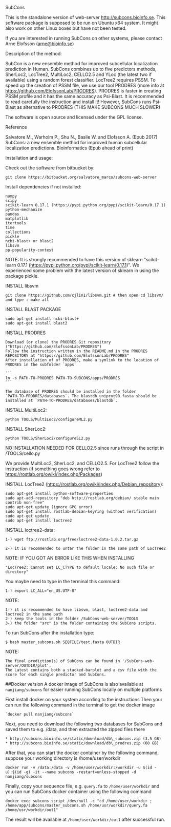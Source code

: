 SubCons

This is the standalone version of web-server http://subcons.bioinfo.se.
This software package is supposed to be run on Ubuntu x64 system. 
It might also work on other Linux boxes but have not been tested.

If you are interested in running SubCons on other systems, please contact Arne Elofsson (arne@bioinfo.se)

Description of the method:

SubCon is a new ensemble method for improved subcellular localization prediction in Human.
SubCons combines up to five predictors methods, SherLoc2, LocTree2, MultiLoc2, 
CELLO2.5 and YLoc (the latest two if available) using a random forest classifier.
LocTree2 requires PSSM. To speed up the creation of PSSM file,
we use our tool PRODRES (more info at https://github.com/ElofssonLab/PRODRES).
PRODRES is faster in creating PSSM profile and it has the same accuracy as Psi-Blast.
It is recommended to read carefully the instruction and install it!
However, SubCons runs Psi-Blast as alternative to PRODRES (THIS MAKE SUBCONS MUCH SLOWER)
 
The software is open source and licensed under the GPL license.

Reference

Salvatore M., Warholm P., Shu N., Basile W. and Elofsson A. (Epub 2017) SubCons: a new ensemble method for improved human subcellular localization predictions. Bioinformatics (Epub ahead of print)

Installation and usage:

Check out the software from bitbucket by:

	git clone https://bitbucket.org/salvatore_marco/subcons-web-server



Install dependencies if not installed:
	
	numpy
	scipy
	scikit-learn 0.17.1 (https://pypi.python.org/pypi/scikit-learn/0.17.1)
	python-mechanize
	pandas
	matplotlib
	itertools
	time
	collections
	pickle
	ncbi-blast+ or blast2
	libsvm 
	pp-popularity-contest
	
NOTE:
	It is strongly recommended to have this version of sklearn "scikit-learn 0.17.1 (https://pypi.python.org/pypi/scikit-learn/0.17.1)".
	We experienced some problem with the latest version of sklearn in using the package pickle.

INSTALL libsvm 

	git clone https://github.com/cjlin1/libsvm.git # then open cd libsvm/ and type : make all

INSTALL BLAST PACKAGE 

	sudo apt-get install ncbi-blast+ 
	sudo apt-get install blast2

INSTALL PRODRES 
	
	Download (or clone) the PRODRES Git repository ("https://github.com/ElofssonLab/PRODRES")
	Follow the instruction written in the README.md in the PRODRES REPOSITORY at "https://github.com/ElofssonLab/PRODRES"	
	After installation of of PRODRES, make a symlink to the location of PRODRES in the subfolder `apps`

	```
	ln -s PATH-TO-PRODRES PATH-TO-SUBCONS/apps/PRODRES
	```

    The database of PRODRES should be installed in the folder
    `PATH-TO-PRODRES/databases`. The blastdb uniprot90.fasta should be
    installed at `PATH-TO-PRODRES/databases/blastdb`.

INSTALL MultiLoc2: 

	python TOOLS/MultiLoc2/configureML2.py

INSTALL SherLoc2:

	python TOOLS/SherLoc2/configureSL2.py


NO INSTALLATION NEEDED FOR CELLO2.5 since runs through the script in /TOOLS/cello.py

We provide MultiLoc2, SherLoc2, and CELLO2.5. 
For LocTree2 follow the instruction (if something goes wrong refer to https://rostlab.org/owiki/index.php/Packages)

INSTALL LocTree2 (https://rostlab.org/owiki/index.php/Debian_repository):

	sudo apt-get install python-software-properties
	sudo apt-add-repository "deb http://rostlab.org/debian/ stable main contrib non-free"
	sudo apt-get update (ignore GPG error)
	sudo apt-get install rostlab-debian-keyring (without verification)
	sudo apt-get update
	sudo apt-get install loctree2

INSTALL loctree2-data:

	1-) wget ftp://rostlab.org/free/loctree2-data-1.0.2.tar.gz

	2-) it is recommended to untar the folder in the same path of LocTree2

NOTE: IF YOU GOT AN ERROR LIKE THIS WHEN INSTALLING 

	"LocTree2: Cannot set LC_CTYPE to default locale: No such file or directory"

You maybe need to type in the terminal this command:
	
	1-) export LC_ALL="en_US.UTF-8"

NOTE:
   
	1-) it is recommended to have libsvm, blast, loctree2-data and loctree2 in the same path
	2-) keep the tools in the folder /SubCons-web-server/TOOLS
	3-) the folder "src" is the folder containing the SubCons scripts.

To run SubCons after the installation type:
	
	$ bash master_subcons.sh SEQFILE/test.fasta OUTDIR
	

NOTE:

	The final prediction(s) of SubCons can be found in '/SubCons-web-server/OUTDIR/plot'. 
	The Latest contains both a stacked-barplot and a csv file with the score for each single predictor and SubCons.


##Docker version
A docker image of SubCons is also available at `nanjiang/subcons` for easier
running SubCons locally on multiple platforms

First install docker on your system according to the instructions
Then your can run the following command in the terminal to get the docker image

    `docker pull nanjiang/subcons`

Next, you need to download the following two databases for SubCons and saved them to e.g. /data, and then extracted the zipped files there

    * http://subcons.bioinfo.se/static/download/db\_subcons.zip (3.5 GB)
    * http://subcons.bioinfo.se/static/download/db\_prodres.zip (60 GB)

After that, you can start the docker container by the following command, suppose your working directory is /home/user/workdir

    docker run -v /data:/data -v /home/user/workdir:/workdir -u $(id -u):$(id -g) -it --name subcons -restart=unless-stopped -d nanjiang/subcons


Finally, copy your sequence file, e.g. `query.fa` to `/home/user/workdir` and you can run SubCons docker container using the following command

    docker exec subcons script /dev/null -c "cd /home/user/workdir ; /home/app/subcons/master_subcons.sh /home/usr/workdir/query.fa /home/usr/workdir/out1"

The result will be available at `/home/user/workdir/out1` after successful run.


